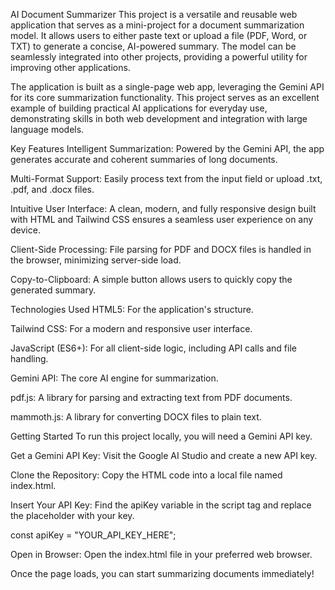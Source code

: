AI Document Summarizer
This project is a versatile and reusable web application that serves as a mini-project for a document summarization model. It allows users to either paste text or upload a file (PDF, Word, or TXT) to generate a concise, AI-powered summary. The model can be seamlessly integrated into other projects, providing a powerful utility for improving other applications.

The application is built as a single-page web app, leveraging the Gemini API for its core summarization functionality. This project serves as an excellent example of building practical AI applications for everyday use, demonstrating skills in both web development and integration with large language models.

Key Features
Intelligent Summarization: Powered by the Gemini API, the app generates accurate and coherent summaries of long documents.

Multi-Format Support: Easily process text from the input field or upload .txt, .pdf, and .docx files.

Intuitive User Interface: A clean, modern, and fully responsive design built with HTML and Tailwind CSS ensures a seamless user experience on any device.

Client-Side Processing: File parsing for PDF and DOCX files is handled in the browser, minimizing server-side load.

Copy-to-Clipboard: A simple button allows users to quickly copy the generated summary.

Technologies Used
HTML5: For the application's structure.

Tailwind CSS: For a modern and responsive user interface.

JavaScript (ES6+): For all client-side logic, including API calls and file handling.

Gemini API: The core AI engine for summarization.

pdf.js: A library for parsing and extracting text from PDF documents.

mammoth.js: A library for converting DOCX files to plain text.

Getting Started
To run this project locally, you will need a Gemini API key.

Get a Gemini API Key: Visit the Google AI Studio and create a new API key.

Clone the Repository: Copy the HTML code into a local file named index.html.

Insert Your API Key: Find the apiKey variable in the script tag and replace the placeholder with your key.

const apiKey = "YOUR_API_KEY_HERE";


Open in Browser: Open the index.html file in your preferred web browser.

Once the page loads, you can start summarizing documents immediately!
